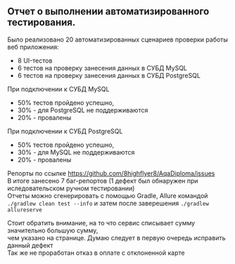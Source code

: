 ## Отчет о выполнении автоматизированного тестирования.

Было реализовано 20 автоматизированных сценариев проверки работы веб приложения:
* 8 UI-тестов 
* 6 тестов на проверку занесения данных в СУБД MySQL
* 6 тестов на проверку занесения данных в СУБД PostgreSQL

При подключении к СУБД MySQL
* 50% тестов пройдено успешно, 
* 30% - для PostgreSQL не поддерживаются
* 20% - провалены

При подключении к СУБД PostgreSQL
* 50% тестов пройдено успешно,
* 30% - для MySQL не поддерживаются
* 20% - провалены

Репорты по ссылке https://github.com/8highflyer8/AqaDiploma/issues  
В итоге занесено 7 баг-репортов (1 дефект был обнаружен при иследовательском ручном тестировании)  
Отчеты можно сгенерировать с помощью Gradle, Allure командой  
`./gradlew clean test --info` и затем после заверешения `./gradlew allureserve`

Стоит обратить внимание, на то что сервис списывает сумму значительно большую сумму,  
чем указано на странице. Думаю следует в первую очередь исправить данный дефект  
Так же не проработан отказ в оплате с отклоненной карте  




